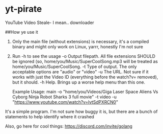 # yt-pirate
YouTube Video Steale- I mean.. downloader

##How ye use it

1) Only the main file (without extensions) is necessary, it's a compiled binary and might only work on Linux, yarrr, honestly I'm not sure
2) Run -h to see the usage
     -o        Output filepath. All file extensions SHOULD be ignored (so, home/you/Music/SuperCoolSong.mp3 will be treated as home/you/Music/SuperCoolSong.
     -t        Type of output. The only acceptable options are "audio" or "video"
     -u        The URL. Not sure if it works with just the Video ID (everything before the watch?v= removed), but it should.
     -h        Help. Brings up a worse help menu than this one.

   Example Usage:
   main -o "home/you/Videos/Giga Laser Space Aliens Vs Cyborg Ninja Robot Sharks 3 full movie" -t video -u "https://www.youtube.com/watch?v=lvtSdPXRCN0"

  It's a simple program. I'm not sure how buggy it is, but there are a bunch of statements to help identify where it crashed

Also, go here for cool things: https://discord.com/invite/golang
